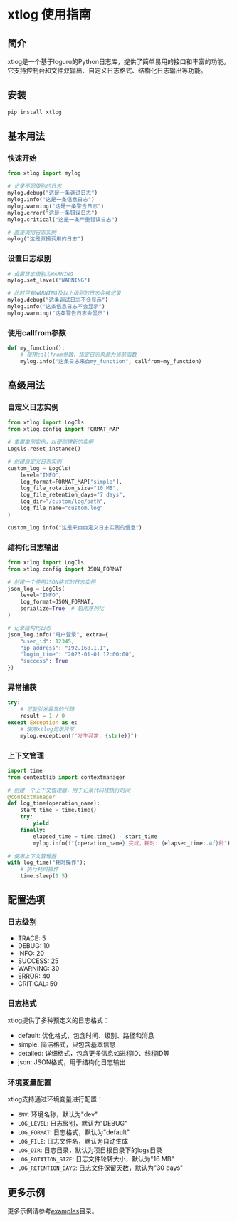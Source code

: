 # xtlog 使用指南

## 简介

xtlog是一个基于loguru的Python日志库，提供了简单易用的接口和丰富的功能。它支持控制台和文件双输出、自定义日志格式、结构化日志输出等功能。

## 安装

```bash
pip install xtlog
```

## 基本用法

### 快速开始

```python
from xtlog import mylog

# 记录不同级别的日志
mylog.debug("这是一条调试日志")
mylog.info("这是一条信息日志")
mylog.warning("这是一条警告日志")
mylog.error("这是一条错误日志")
mylog.critical("这是一条严重错误日志")

# 直接调用日志实例
mylog("这是直接调用的日志")
```

### 设置日志级别

```python
# 设置日志级别为WARNING
mylog.set_level("WARNING")

# 此时只有WARNING及以上级别的日志会被记录
mylog.debug("这条调试日志不会显示")
mylog.info("这条信息日志不会显示")
mylog.warning("这条警告日志会显示")
```

### 使用callfrom参数

```python
def my_function():
    # 使用callfrom参数，指定日志来源为当前函数
    mylog.info("这条日志来自my_function", callfrom=my_function)
```

## 高级用法

### 自定义日志实例

```python
from xtlog import LogCls
from xtlog.config import FORMAT_MAP

# 重置单例实例，以便创建新的实例
LogCls.reset_instance()

# 创建自定义日志实例
custom_log = LogCls(
    level="INFO",
    log_format=FORMAT_MAP["simple"],
    log_file_rotation_size="10 MB",
    log_file_retention_days="7 days",
    log_dir="/custom/log/path",
    log_file_name="custom.log"
)

custom_log.info("这是来自自定义日志实例的信息")
```

### 结构化日志输出

```python
from xtlog import LogCls
from xtlog.config import JSON_FORMAT

# 创建一个使用JSON格式的日志实例
json_log = LogCls(
    level="INFO",
    log_format=JSON_FORMAT,
    serialize=True  # 启用序列化
)

# 记录结构化日志
json_log.info("用户登录", extra={
    "user_id": 12345,
    "ip_address": "192.168.1.1",
    "login_time": "2023-01-01 12:00:00",
    "success": True
})
```

### 异常捕获

```python
try:
    # 可能引发异常的代码
    result = 1 / 0
except Exception as e:
    # 使用xtlog记录异常
    mylog.exception(f"发生异常: {str(e)}")
```

### 上下文管理

```python
import time
from contextlib import contextmanager

# 创建一个上下文管理器，用于记录代码块执行时间
@contextmanager
def log_time(operation_name):
    start_time = time.time()
    try:
        yield
    finally:
        elapsed_time = time.time() - start_time
        mylog.info(f"{operation_name} 完成，耗时: {elapsed_time:.4f}秒")

# 使用上下文管理器
with log_time("耗时操作"):
    # 执行耗时操作
    time.sleep(1.5)
```

## 配置选项

### 日志级别

- TRACE: 5
- DEBUG: 10
- INFO: 20
- SUCCESS: 25
- WARNING: 30
- ERROR: 40
- CRITICAL: 50

### 日志格式

xtlog提供了多种预定义的日志格式：

- default: 优化格式，包含时间、级别、路径和消息
- simple: 简洁格式，只包含基本信息
- detailed: 详细格式，包含更多信息如进程ID、线程ID等
- json: JSON格式，用于结构化日志输出

### 环境变量配置

xtlog支持通过环境变量进行配置：

- `ENV`: 环境名称，默认为"dev"
- `LOG_LEVEL`: 日志级别，默认为"DEBUG"
- `LOG_FORMAT`: 日志格式，默认为"default"
- `LOG_FILE`: 日志文件名，默认为自动生成
- `LOG_DIR`: 日志目录，默认为项目根目录下的logs目录
- `LOG_ROTATION_SIZE`: 日志文件轮转大小，默认为"16 MB"
- `LOG_RETENTION_DAYS`: 日志文件保留天数，默认为"30 days"

## 更多示例

更多示例请参考[examples](../examples)目录。